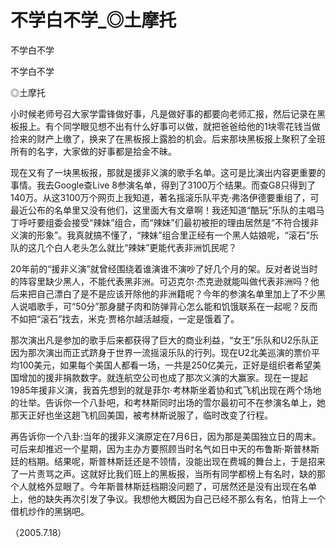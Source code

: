 # 不学白不学_◎土摩托

不学白不学

不学白不学

◎土摩托

小时候老师号召大家学雷锋做好事，凡是做好事的都要向老师汇报，然后记录在黑板报上。有个同学眼见想不出有什么好事可以做，就把爸爸给他的1块零花钱当做捡来的财产上缴了，换来了在黑板报上露脸的机会。后来那块黑板报上聚积了全班所有的名字，大家做的好事都是拾金不昧。

现在又有了一块黑板报，那就是援非义演的歌手名单。这可是比演出内容更重要的事情。我去Google查Live 8参演名单，得到了3100万个结果。而查G8只得到了140万。从这3100万个网页上我知道，著名摇滚乐队平克·弗洛伊德要重组了，可最近公布的名单里又没有他们，这里面大有文章啊！我还知道“酷玩”乐队的主唱马丁呼吁要组委会接受“辣妹”组合，而“辣妹”们最初被拒的理由居然是“不符合援非义演的形象”。我真就搞不懂了，“辣妹”组合里正经有一个黑人姑娘呢，“滚石”乐队的这几个白人老头怎么就比“辣妹”更能代表非洲饥民呢？

20年前的“援非义演”就曾经围绕着谁演谁不演吵了好几个月的架。反对者说当时的阵容里缺少黑人，不能代表黑非洲。可迈克尔·杰克逊就能叫做代表非洲吗？他后来把自己漂白了是不是应该开除他的非洲籍呢？今年的参演名单里加上了不少黑人说唱歌手，可“50分”那身腱子肉和防弹背心怎么能和饥饿联系在一起呢？反而不如把“滚石”找去，米克·贾格尔越活越瘦，一定是饿着了。

那次演出凡是参加的歌手后来都获得了巨大的商业利益，“女王”乐队和U2乐队正因为那次演出而正式跻身于世界一流摇滚乐队的行列。现在U2北美巡演的票价平均100美元，如果每个美国人都看一场，一共是250亿美元，正好是组织者希望美国增加的援非捐款数字。就连航空公司也成了那次义演的大赢家。现在一提起1985年援非义演，我首先想到的就是菲尔·考林斯坐着协和式飞机出现在两个场地的壮举。告诉你一个八卦吧，和考林斯同时出场的雪尔最初可不在参演名单上，她那天正好也坐这趟飞机回美国，被考林斯说服了，临时改变了行程。

再告诉你一个八卦:当年的援非义演原定在7月6日，因为那是美国独立日的周末。可后来却推迟一个星期，因为主办方要照顾当时名气如日中天的布鲁斯·斯普林斯廷的档期。结果呢，斯普林斯廷还是不领情，没能出现在费城的舞台上，于是招来了一片责骂之声。这就好比我们班上的黑板报，当所有同学都榜上有名时，缺的那个人就格外显眼了。今年斯普林斯廷档期没问题了，可居然还是没有出现在名单上，他的缺失再次引发了争议。我想他大概因为自己已经不那么有名，怕背上一个借机炒作的黑锅吧。

（2005.7.18）